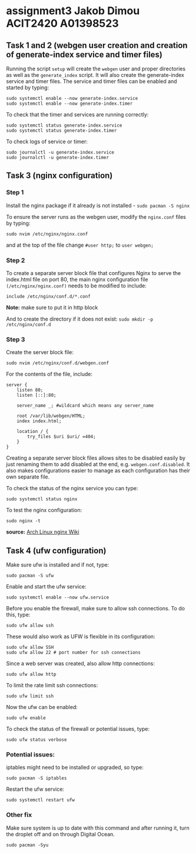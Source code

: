 # assignment3 Jakob Dimou ACIT2420 A01398523

## Task 1 and 2 (webgen user creation and creation of generate-index service and timer files)
Running the script `setup` will create the `webgen` user and proper directories as well as the `generate_index` script. It will also create the generate-index service and timer files. The service and timer files can be enabled and started by typing:
```
sudo systemctl enable --now generate-index.service
sudo systemctl enable --now generate-index.timer

```
To check that the timer and services are running correctly:
```
sudo systemctl status generate-index.service
sudo systemctl status generate-index.timer
```
To check logs of service or timer:
```
sudo journalctl -u generate-index.service
sudo journalctl -u generate-index.timer
```
## Task 3 (nginx configuration)
### Step 1
Install the nginx package if it already is not installed - ```sudo pacman -S nginx```

To ensure the server runs as the webgen user, modify the `nginx.conf` files by typing:
```
sudo nvim /etc/nginx/nginx.conf
```
and at the top of the file change `#user http;` to `user webgen;`

### Step 2
To create a separate server block file that configures Nginx to serve the index.html file on port 80, the main nginx configuration file `(/etc/nginx/nginx.conf)` needs to be modified to include:
```
include /etc/nginx/conf.d/*.conf
```
**Note:** make sure to put it in http block

And to create the directory if it does not exist:
```sudo mkdir -p /etc/nginx/conf.d```

### Step 3
Create the server block file:
```
sudo nvim /etc/nginx/conf.d/webgen.conf
```
For the contents of the file, include: 
```
server {
    listen 80;
    listen [::]:80;
    
    server_name _; #wildcard which means any server_name
    
    root /var/lib/webgen/HTML;
    index index.html;

	location / {
        try_files $uri $uri/ =404;
    }
}
```

Creating a separate server block files allows sites to be disabled easily by just renaming them to add disabled at the end, e.g. `webgen.conf.disabled`. It also makes configurations easier to manage as each configuration has their own separate file.

To check the status of the nginx service you can type:
```
sudo systemctl status nginx
```

To test the nginx configuration:
```
sudo nginx -t
```
**source:** [Arch Linux nginx Wiki](https://wiki.archlinux.org/title/Nginx)
## Task 4 (ufw configuration)
Make sure ufw is installed and if not, type:
```
sudo pacman -S ufw
```
Enable and start the ufw service:
```
sudo systemctl enable --now ufw.service
```
Before you enable the firewall, make sure to allow ssh connections. To do this, type:
```
sudo ufw allow ssh
```
These would also work as UFW is flexible in its configuration:
```
sudo ufw allow SSH
sudo ufw allow 22 # port number for ssh connections
```
Since a web server was created, also allow http connections:
```
sudo ufw allow http
```
To limit the rate limit ssh connections:
```
sudo ufw limit ssh
```
Now the ufw can be enabled:
```
sudo ufw enable
```
To check the status of the firewall or potential issues, type:
```
sudo ufw status verbose
```
### Potential issues:
iptables might need to be installed or upgraded, so type:
```
sudo pacman -S iptables
```
Restart the ufw service:
```
sudo systemctl restart ufw
```
### Other fix
Make sure system is up to date with this command and after running it, turn the droplet off and on through Digital Ocean.
```
sudo pacman -Syu
```



